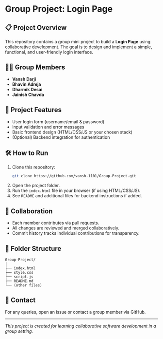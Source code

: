 # Group Project: Login Page

## 📋 Project Overview
This repository contains a group mini project to build a **Login Page** using collaborative development. The goal is to design and implement a simple, functional, and user-friendly login interface.

## 👨‍💻 Group Members
- **Vansh Darji**
- **Bhavin Adreja**
- **Dharmik Desai**
- **Jainish Chavda**

## 🚩 Project Features
- User login form (username/email & password)
- Input validation and error messages
- Basic frontend design (HTML/CSS/JS or your chosen stack)
- (Optional) Backend integration for authentication

## 🛠️ How to Run
1. Clone this repository:
    ```sh
    git clone https://github.com/vansh-1101/Group-Project.git
    ```
2. Open the project folder.
3. Run the `index.html` file in your browser (if using HTML/CSS/JS).
4. See `README` and additional files for backend instructions if added.

## 🤝 Collaboration
- Each member contributes via pull requests.
- All changes are reviewed and merged collaboratively.
- Commit history tracks individual contributions for transparency.

## 📂 Folder Structure
```
Group-Project/
│
├── index.html
├── style.css
├── script.js
├── README.md
└── (other files)
```

## 📢 Contact
For any queries, open an issue or contact a group member via GitHub.

---

*This project is created for learning collaborative software development in a group setting.*
